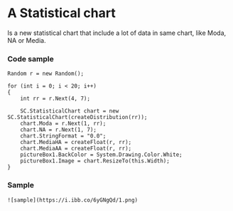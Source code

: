 # A Statistical chart

Is a new statistical chart that include a lot of data in same chart, like Moda, NA or Media.


### Code sample

```
Random r = new Random();

for (int i = 0; i < 20; i++)
{
    int rr = r.Next(4, 7);

    SC.StatisticalChart chart = new SC.StatisticalChart(createDistribution(rr));
    chart.Moda = r.Next(1, rr);
    chart.NA = r.Next(1, 7);
    chart.StringFormat = "0.0";
    chart.MediaHA = createFloat(r, rr);
    chart.MediaAA = createFloat(r, rr);
    pictureBox1.BackColor = System.Drawing.Color.White;
    pictureBox1.Image = chart.ResizeTo(this.Width);
}
```

### Sample

    ![sample](https://i.ibb.co/6yGNgQd/1.png)



